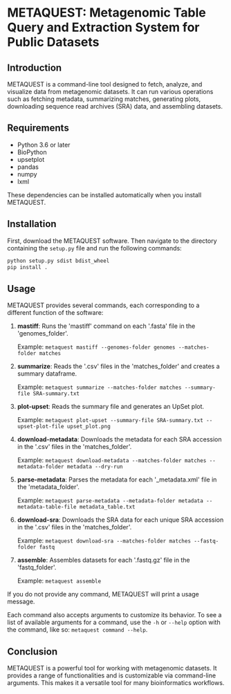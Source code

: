 # METAQUEST: Metagenomic Table Query and Extraction System for Public Datasets

## Introduction

METAQUEST is a command-line tool designed to fetch, analyze, and visualize data from metagenomic datasets. It can run various operations such as fetching metadata, summarizing matches, generating plots, downloading sequence read archives (SRA) data, and assembling datasets.

## Requirements

- Python 3.6 or later
- BioPython
- upsetplot
- pandas
- numpy
- lxml

These dependencies can be installed automatically when you install METAQUEST.

## Installation

First, download the METAQUEST software. Then navigate to the directory containing the `setup.py` file and run the following commands:

```bash
python setup.py sdist bdist_wheel
pip install .
```

## Usage

METAQUEST provides several commands, each corresponding to a different function of the software:

1. **mastiff**: Runs the 'mastiff' command on each '.fasta' file in the 'genomes_folder'.

    Example: `metaquest mastiff --genomes-folder genomes --matches-folder matches`

2. **summarize**: Reads the '.csv' files in the 'matches_folder' and creates a summary dataframe.

    Example: `metaquest summarize --matches-folder matches --summary-file SRA-summary.txt`

3. **plot-upset**: Reads the summary file and generates an UpSet plot.

    Example: `metaquest plot-upset --summary-file SRA-summary.txt --upset-plot-file upset_plot.png`

4. **download-metadata**: Downloads the metadata for each SRA accession in the '.csv' files in the 'matches_folder'.

    Example: `metaquest download-metadata --matches-folder matches --metadata-folder metadata --dry-run`

5. **parse-metadata**: Parses the metadata for each '_metadata.xml' file in the 'metadata_folder'.

    Example: `metaquest parse-metadata --metadata-folder metadata --metadata-table-file metadata_table.txt`

6. **download-sra**: Downloads the SRA data for each unique SRA accession in the '.csv' files in the 'matches_folder'.

    Example: `metaquest download-sra --matches-folder matches --fastq-folder fastq`

7. **assemble**: Assembles datasets for each '.fastq.gz' file in the 'fastq_folder'.

    Example: `metaquest assemble`

If you do not provide any command, METAQUEST will print a usage message.

Each command also accepts arguments to customize its behavior. To see a list of available arguments for a command, use the `-h` or `--help` option with the command, like so: `metaquest command --help`.

## Conclusion

METAQUEST is a powerful tool for working with metagenomic datasets. It provides a range of functionalities and is customizable via command-line arguments. This makes it a versatile tool for many bioinformatics workflows.
